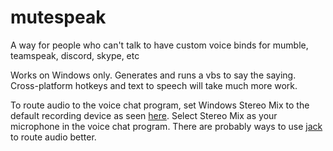 # mutespeak
A way for people who can't talk to have custom voice binds for mumble, teamspeak, discord, skype, etc

Works on Windows only. Generates and runs a vbs to say the saying. Cross-platform hotkeys and text to speech will take much more work.

To route audio to the voice chat program, set Windows Stereo Mix to the default recording device as seen [here](http://www.howtogeek.com/howto/39532/how-to-enable-stereo-mix-in-windows-7-to-record-audio/). Select Stereo Mix as your microphone in the voice chat program. There are probably ways to use [jack](http://www.jackaudio.org/) to route audio better.